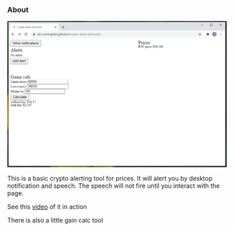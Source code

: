 ### About 
![basic crypto alerts tool browser page screenshot](./repo-img.PNG)

This is a basic crypto alerting tool for prices. It will alert you by desktop notification and speech.
The speech will not fire until you interact with the page.

See this [video](https://www.youtube.com/watch?v=Ejyw6AEGXwk) of it in action

There is also a little gain calc tool